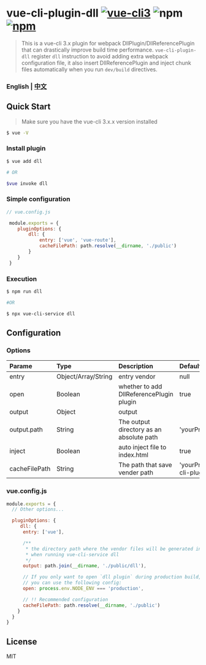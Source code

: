 
# vue-cli-plugin-dll [![vue-cli3](https://img.shields.io/badge/vue--cli-3.x-brightgreen.svg)](https://github.com/vuejs/vue-cli) ![npm](https://img.shields.io/npm/dm/vue-cli-plugin-dll.svg) [![npm](https://img.shields.io/npm/v/vue-cli-plugin-dll.svg)](https://www.npmjs.com/package/vue-cli-plugin-dll)


>This is a vue-cli 3.x plugin for webpack DllPlugin/DllReferencePlugin that can drastically improve build time performance.
`vue-cli-plugin-dll` register `dll` instruction to avoid adding extra webpack configuration file, it also insert DllReferencePlugin and inject chunk files automatically when you run `dev/build` directives.

### English | [中文](https://github.com/fingerpan/vue-cli-plugin-dll/wiki/zh_cn.md)
## Quick Start

> Make sure you have the vue-cli 3.x.x version installed

``` bash
$ vue -V
```

### Install plugin
``` bash
$ vue add dll

# OR

$vue invoke dll
```

### Simple configuration
```javascript
// vue.config.js

 module.exports = {
    pluginOptions: {
        dll: {
            entry: ['vue', 'vue-route'],
            cacheFilePath: path.resolve(__dirname, './public')
        }
    }
 }
```
### Execution
```bash
$ npm run dll

#OR

$ npx vue-cli-service dll
```


## Configuration

### Options

| Parame | Type | Description| Default | Required |
| :--- | :--- | :--- | :--- | :--- |
| entry | Object/Array/String | entry vendor | null | true
| open | Boolean | whether to add DllReferencePlugin plugin  | true | false
| output | Object | output |  | false
| output.path | String | The output directory as an absolute path | 'yourProjectPath/public/dll' | false
| inject | Boolean | auto inject file to index.html | true |  false
| cacheFilePath | String | The path that save vender path| 'yourProjectPath/node_modules/vue-cli-plugin-dll/src' |  false

### vue.config.js
``` javascript
module.exports = {
  // Other options...

  pluginOptions: {
     dll: {
      entry: ['vue'],

      /**
       * the directory path where the vendor files will be generated in 
       * when running vue-cli-service dll
       */
      output: path.join(__dirname, './public/dll'),

      // If you only want to open `dll plugin` during production build, 
      // you can use the following config:
      open: process.env.NODE_ENV === 'production',

      // !! Recommended configuration
      cacheFilePath: path.resolve(__dirname, './public')
    }
  }
}
```

## License
MIT



